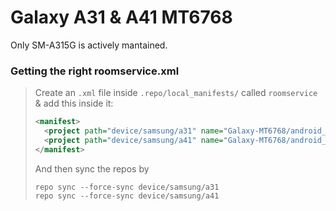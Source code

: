 # Galaxy A31 & A41 MT6768
Only SM-A315G is actively mantained.
### Getting the right roomservice.xml
> Create an ``.xml`` file inside ``.repo/local_manifests/`` called ``roomservice`` & add this inside it:
> ```xml
> <manifest>
>   <project path="device/samsung/a31" name="Galaxy-MT6768/android_device_samsung_a31x" remote="github" revision="android-12"/>
>   <project path="device/samsung/a41" name="Galaxy-MT6768/android_device_samsung_a41nsxx" remote="github" revision="android-11"/>
> </manifest>
> ```
> And then sync the repos by
>```console
> repo sync --force-sync device/samsung/a31
> repo sync --force-sync device/samsung/a41
>```
